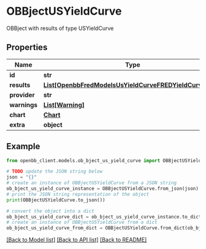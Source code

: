 # OBBjectUSYieldCurve

OBBject with results of type USYieldCurve

## Properties

Name | Type | Description | Notes
------------ | ------------- | ------------- | -------------
**id** | **str** |  | [optional] 
**results** | [**List[OpenbbFredModelsUsYieldCurveFREDYieldCurveData]**](OpenbbFredModelsUsYieldCurveFREDYieldCurveData.md) |  | [optional] 
**provider** | **str** |  | [optional] 
**warnings** | [**List[Warning]**](Warning.md) |  | [optional] 
**chart** | [**Chart**](Chart.md) |  | [optional] 
**extra** | **object** | Extra info. | [optional] 

## Example

```python
from openbb_client.models.ob_bject_us_yield_curve import OBBjectUSYieldCurve

# TODO update the JSON string below
json = "{}"
# create an instance of OBBjectUSYieldCurve from a JSON string
ob_bject_us_yield_curve_instance = OBBjectUSYieldCurve.from_json(json)
# print the JSON string representation of the object
print(OBBjectUSYieldCurve.to_json())

# convert the object into a dict
ob_bject_us_yield_curve_dict = ob_bject_us_yield_curve_instance.to_dict()
# create an instance of OBBjectUSYieldCurve from a dict
ob_bject_us_yield_curve_from_dict = OBBjectUSYieldCurve.from_dict(ob_bject_us_yield_curve_dict)
```
[[Back to Model list]](../README.md#documentation-for-models) [[Back to API list]](../README.md#documentation-for-api-endpoints) [[Back to README]](../README.md)


